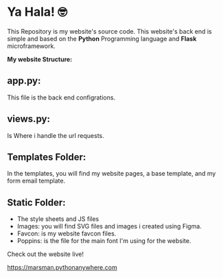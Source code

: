 # __Ya Hala!__ :nerd_face:

This Repository is my website's source code. This website's back end is simple and based on the __Python__ Programming language and __Flask__ microframework.

__My website Structure:__

## __app.py:__
This file is the back end configrations.

## __views.py:__
Is Where i handle the url requests.

## __Templates Folder:__
In the templates, you will find my website pages, a base template, and my form email template.

## __Static Folder:__
- The style sheets and JS files
- Images: you will find SVG files and images i created using Figma.
- Favcon: is my website favcon files.
- Poppins: is the file for the main font I'm using for the website.


Check out the website live!

https://marsman.pythonanywhere.com
